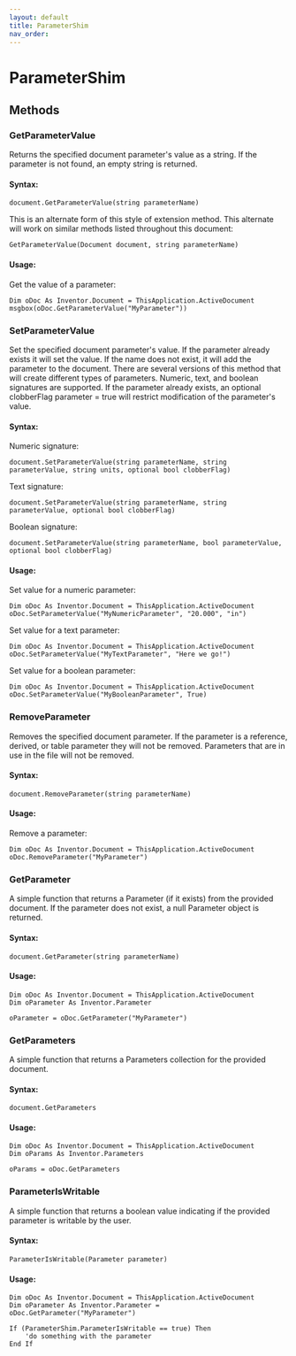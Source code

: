 ```yaml
---
layout: default
title: ParameterShim
nav_order: 
---
```


# ParameterShim

## Methods

### GetParameterValue

Returns the specified document parameter's value as a string. If the parameter is not found, an empty string is returned.

#### Syntax:

    document.GetParameterValue(string parameterName)

This is an alternate form of this style of extension method. This alternate will work on similar methods listed throughout this document:

    GetParameterValue(Document document, string parameterName)

#### Usage:

Get the value of a parameter:

    Dim oDoc As Inventor.Document = ThisApplication.ActiveDocument
    msgbox(oDoc.GetParameterValue("MyParameter"))


### SetParameterValue

Set the specified document parameter's value.  If the parameter already exists it will set the value.  If the name does not exist, it will add the parameter to the document. There are several versions of this method that will create different types of parameters.  Numeric, text, and boolean signatures are supported.  If the parameter already exists, an optional clobberFlag parameter = true will restrict modification of the parameter's value.

#### Syntax:

Numeric signature:

    document.SetParameterValue(string parameterName, string parameterValue, string units, optional bool clobberFlag)

Text signature:

    document.SetParameterValue(string parameterName, string parameterValue, optional bool clobberFlag)

Boolean signature:

    document.SetParameterValue(string parameterName, bool parameterValue, optional bool clobberFlag)

#### Usage:

Set value for a numeric parameter:

    Dim oDoc As Inventor.Document = ThisApplication.ActiveDocument
    oDoc.SetParameterValue("MyNumericParameter", "20.000", "in")

Set value for a text parameter:

    Dim oDoc As Inventor.Document = ThisApplication.ActiveDocument
    oDoc.SetParameterValue("MyTextParameter", "Here we go!")

Set value for a boolean parameter:

    Dim oDoc As Inventor.Document = ThisApplication.ActiveDocument
    oDoc.SetParameterValue("MyBooleanParameter", True)


### RemoveParameter

Removes the specified document parameter.  If the parameter is a reference, derived, or table parameter they will not be removed.   Parameters that are in use in the file will not be removed.

#### Syntax:

    document.RemoveParameter(string parameterName)

#### Usage:

Remove a parameter:

    Dim oDoc As Inventor.Document = ThisApplication.ActiveDocument
    oDoc.RemoveParameter("MyParameter")    


### GetParameter

A simple function that returns a Parameter (if it exists) from the provided document.  If the parameter does not exist, a null Parameter object is returned.

#### Syntax:
    document.GetParameter(string parameterName)

#### Usage:

    Dim oDoc As Inventor.Document = ThisApplication.ActiveDocument
    Dim oParameter As Inventor.Parameter

    oParameter = oDoc.GetParameter("MyParameter")


### GetParameters

A simple function that returns a Parameters collection for the provided document.

#### Syntax:

    document.GetParameters

#### Usage:

    Dim oDoc As Inventor.Document = ThisApplication.ActiveDocument
    Dim oParams As Inventor.Parameters

    oParams = oDoc.GetParameters


### ParameterIsWritable

A simple function that returns a boolean value indicating if the provided parameter is writable by the user.

#### Syntax:

    ParameterIsWritable(Parameter parameter)

#### Usage:

    Dim oDoc As Inventor.Document = ThisApplication.ActiveDocument
    Dim oParameter As Inventor.Parameter = oDoc.GetParameter("MyParameter")

    If (ParameterShim.ParameterIsWritable == true) Then
        'do something with the parameter
    End If
        
